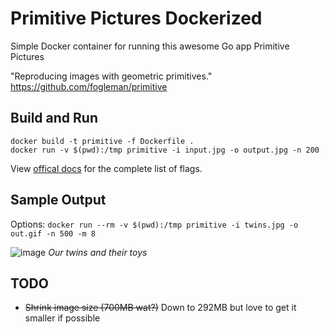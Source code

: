 # Primitive Pictures Dockerized

Simple Docker container for running this awesome Go app Primitive Pictures

"Reproducing images with geometric primitives." https://github.com/fogleman/primitive


## Build and Run

```
docker build -t primitive -f Dockerfile .
docker run -v $(pwd):/tmp primitive -i input.jpg -o output.jpg -n 200
```

View [offical docs](https://github.com/fogleman/primitive) for the complete list of flags.

## Sample Output
Options: `docker run --rm -v $(pwd):/tmp primitive -i twins.jpg -o out.gif -n 500 -m 8`

![image](sample.gif)
*Our twins and their toys*

## TODO
- ~~Shrink image size (700MB wat?)~~ Down to 292MB but love to get it smaller if possible
